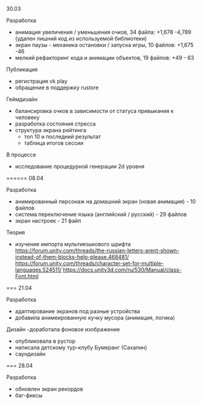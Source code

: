 ﻿30.03

Разработка

- анимация увеличения / уменьшения очков, 34 файла: +1,678 -4,789 (удален лишний код из используемой библиотеки)
- экран паузы - механика остановки / запуска игры, 10 файлов: +1,675 -46
- мелкий рефакторинг кода и анимации объектов, 19 файлов: +49 - 63

Публикация

- регистрация vk play
- обращение в поддержку rustore

Геймдизайн

- балансировка очков в зависимости от статуса привыкания к человеку
- разработка состояния стресса
- структура экрана рейтинга
    - топ 10 и последний результат
    - таблица итогов сессии

В процессе

- исследование процедурной генерации 2d уровня

======
08.04

Разработка

- анимированный персонаж на домашний экран (новая анимация) - 10 файлов
- система переключение языка (английский / русский) - 29 файлов
- экран настроек - 21 файл

Теория

- изучение импорта мультиязыкового шрифта
https://forum.unity.com/threads/the-russian-letters-arent-shown-instead-of-them-blocks-help-please.468481/
https://forum.unity.com/threads/character-set-for-multiple-languages.524511/
https://docs.unity3d.com/ru/530/Manual/class-Font.html
 

===
21.04

Разработка
- адаптирование экранов под разные устройства
- добавила анимеированную кучку мусора (анимация, логика)

Дизайн
-доработала фоновое изображение

- опубликовала в рустор
- написала детскому тур-клубу Бумеранг (Сахалин)
- саундизайн

===
28.04

Разработка
- обновлен экран рекордов
- баг-фиксы
